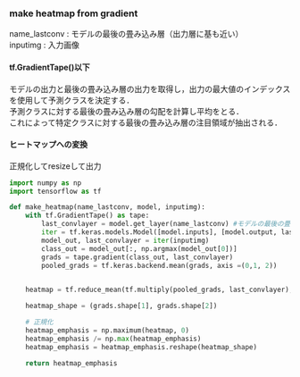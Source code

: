### make heatmap from gradient

name_lastconv : モデルの最後の畳み込み層（出力層に基も近い）  
inputimg : 入力画像  
#### tf.GradientTape()以下  

モデルの出力と最後の畳み込み層の出力を取得し，出力の最大値のインデックスを使用して予測クラスを決定する．  
予測クラスに対する最後の畳み込み層の勾配を計算し平均をとる．  
これによって特定クラスに対する最後の畳み込み層の注目領域が抽出される．  

#### ヒートマップへの変換  
正規化してresizeして出力


```python
import numpy as np
import tensorflow as tf

def make_heatmap(name_lastconv, model, inputimg):
    with tf.GradientTape() as tape:
        last_convlayer = model.get_layer(name_lastconv) #モデルの最後の畳み込み層を拾う
        iter = tf.keras.models.Model([model.inputs], [model.output, last_convlayer.output])
        model_out, last_convlayer = iter(inputimg)
        class_out = model_out[:, np.argmax(model_out[0])]
        grads = tape.gradient(class_out, last_convlayer)
        pooled_grads = tf.keras.backend.mean(grads, axis =(0,1, 2))

    
    heatmap = tf.reduce_mean(tf.multiply(pooled_grads, last_convlayer), axis =-1)

    heatmap_shape = (grads.shape[1], grads.shape[2])

    # 正規化
    heatmap_emphasis = np.maximum(heatmap, 0)
    heatmap_emphasis /= np.max(heatmap_emphasis)
    heatmap_emphasis = heatmap_emphasis.reshape(heatmap_shape)

    return heatmap_emphasis

```